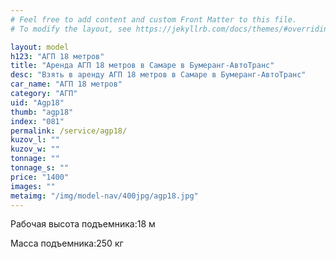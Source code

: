 ```yaml
---
# Feel free to add content and custom Front Matter to this file.
# To modify the layout, see https://jekyllrb.com/docs/themes/#overriding-theme-defaults

layout: model
h123: "АГП 18 метров"
title: "Аренда АГП 18 метров в Самаре в Бумеранг-АвтоТранс"
desc: "Взять в аренду АГП 18 метров в Самаре в Бумеранг-АвтоТранс"
car_name: "АГП 18 метров"
category: "АГП"
uid: "Agp18"
thumb: "agp18"
index: "081"
permalink: /service/agp18/
kuzov_l: ""
kuzov_w: ""
tonnage: ""
tonnage_s: ""
price: "1400"
images: ""
metaimg: "/img/model-nav/400jpg/agp18.jpg"
---
```


<p><span>Рабочая высота подъемника:</span><span>18 м</span></p>

<p><span>Масса подъемника:</span><span>250 кг</span></p>
